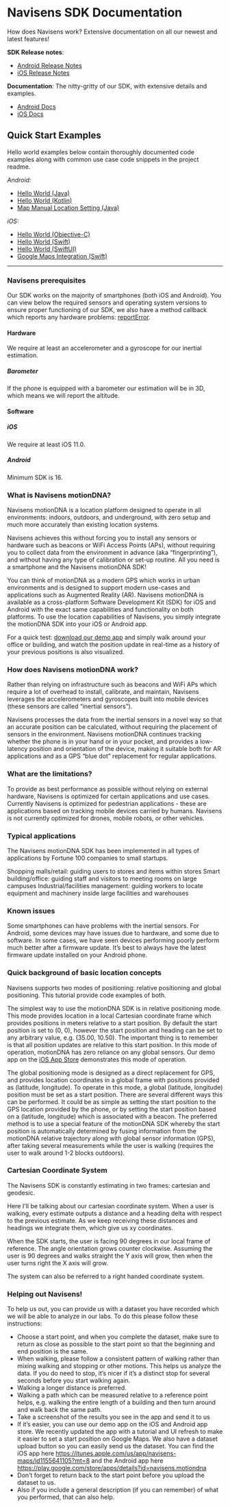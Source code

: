 # Navisens SDK Documentation

How does Navisens work? Extensive documentation on all our newest and latest features!

**SDK Release notes**:

- [Android Release Notes](https://github.com/navisens/Android-SDK/releases)
- [iOS Release Notes](https://github.com/navisens/iOS-SDK/releases)

**Documentation**: The nitty-gritty of our SDK, with extensive details and examples.

- [Android Docs](/API.Android.md)
- [iOS Docs](/API.iOS.md)</sup>

## Quick Start Examples
Hello world examples below contain thoroughly documented code examples along with common use case code snippets in the project readme.



*Android:*
* [Hello World (Java)](https://github.com/navisens/android-app-helloworld)
* [Hello World (Kotlin)](https://github.com/navisens/android-app-helloworld-kotlin)
* [Map Manual Location Setting (Java)](https://github.com/navisens/android-app-map-manual-location)

*iOS:*
* [Hello World (Objective-C)](https://github.com/navisens/iOS-app-helloworld)
* [Hello World (Swift)](https://github.com/navisens/iOS-app-helloworld-swift)
* [Hello World (SwiftUI)](https://github.com/navisens/ios-app-helloworld-swiftui)
* [Google Maps Integration (Swift)](https://github.com/navisens/ios-googlemaps-motiondna-integration)

-----

### Navisens prerequisites

Our SDK works on the majority of smartphones (both iOS and Android). You can view below the required sensors and operating system versions to ensure proper functioning of our SDK, we also have a method callback which reports any hardware problems: [reportError](https://github.com/navisens/NaviDocs/blob/master/API.Android.md#void-reporterrorerrorcode-errorcode-string-errordescription).

#### Hardware

We require at least an accelerometer and a gyroscope for our inertial estimation.

##### Barometer

If the phone is	equipped with a	barometer our estimation will be in 3D, which means we will report the altitude.

#### Software

##### iOS

We require at least iOS 11.0.

##### Android

Minimum SDK is 16.

### What is Navisens motionDNA?
Navisens motionDNA is a location platform designed to operate in all environments: indoors, outdoors, and underground, with zero setup and much more accurately than existing location systems.

Navisens achieves this without forcing you to install any sensors or hardware such as beacons or WiFi Access Points (APs), without requiring you to collect data from the environment in advance (aka “fingerprinting”), and without having any type of calibration or set-up routine. All you need is a smartphone and the Navisens motionDNA SDK!

You can think of motionDNA as a modern GPS which works in urban environments and is designed to support modern use-cases and applications such as Augmented Reality (AR). Navisens motionDNA is available as a cross-platform Software Development Kit (SDK) for iOS and Android with the exact same capabilities and functionality on both platforms. To use the location capabilities of Navisens, you simply integrate the motionDNA SDK into your iOS or Android app.

For a quick test: [download our demo app](https://itunes.apple.com/us/app/navisens-indoor-location/id1224813390) and simply walk around your office or building, and watch the position update in real-time as a history of your previous positions is also visualized.

### How does Navisens motionDNA work?
Rather than relying on infrastructure such as beacons and WiFi APs which require a lot of overhead to install, calibrate, and maintain, Navisens leverages the accelerometers and gyroscopes built into mobile devices (these sensors are called “inertial sensors”).

Navisens processes the data from the inertial sensors in a novel way so that an accurate position can be calculated, without requiring the placement of sensors in the environment. Navisens motionDNA continues tracking whether the phone is in your hand or in your pocket, and provides a low-latency position and orientation of the device, making it suitable both for AR applications and as a GPS “blue dot” replacement for regular applications.

### What are the limitations?
To provide as best performance as possible without relying on external hardware, Navisens is optimized for certain applications and use cases. Currently Navisens is optimized for pedestrian applications - these are applications based on tracking mobile devices carried by humans. Navisens is not currently optimized for drones, mobile robots, or other vehicles.

### Typical applications
The Navisens motionDNA SDK has been implemented in all types of applications by Fortune 100 companies to small startups.

Shopping malls/retail: guiding users to stores and items within stores
Smart building/office: guiding staff and visitors to meeting rooms on large campuses
Industrial/facilities management: guiding workers to locate equipment and machinery inside large facilities and warehouses

### Known issues
Some smartphones can have problems with the inertial sensors. For Android, some devices may have issues due to hardware, and some due to software. In some cases, we have seen devices performing poorly perform much better after a firmware update. It’s best to always have the latest firmware update installed on your Android phone.

### Quick background of basic location concepts
Navisens supports two modes of positioning: relative positioning and global positioning. This tutorial provide code examples of both.

The simplest way to use the motionDNA SDK is in relative positioning mode. This mode provides location in a local Cartesian coordinate frame which provides positions in meters relative to a start position. By default the start position is set to (0, 0), however the start position and heading can be set to any arbitrary value, e.g. (35.00, 10.50). The important thing is to remember is that all position updates are relative to this start position. In this mode of operation, motionDNA has zero reliance on any global sensors. Our demo app on the [iOS App Store](https://itunes.apple.com/us/app/navisens-indoor-location/id1224813390) demonstrates this mode of operation.

The global positioning mode is designed as a direct replacement for GPS, and provides location coordinates in a global frame with positions provided as (latitude, longitude). To operate in this mode, a global (latitude, longitude) position must be set as a start position. There are several different ways this can be performed. It could be as simple as setting the start position to the GPS location provided by the phone, or by setting the start position based on a (latitude, longitude) which is associated with a beacon. The preferred method is to use a special feature of the motionDNA SDK whereby the start position is automatically determined by fusing information from the motionDNA relative trajectory along with global sensor information (GPS), after taking several measurements while the user is walking (requires the user to walk around 1-2 blocks outdoors).

### Cartesian Coordinate System

The Navisens SDK is constantly estimating in two frames: cartesian and geodesic.

Here I'll be talking about our cartesian coordinate system. When a user is walking, every
estimate outputs a distance and a heading delta with respect to the previous estimate.
As we keep receiving these distances and headings we integrate them, which give us xy coordinates.

When the SDK starts, the user is facing 90 degrees in our local frame of reference. The angle
orientation grows counter clockwise.
Assuming the user is 90 degrees and walks straight the Y axis will grow, then when the user
turns right the X axis will grow.

The system can also be referred to a right handed coordinate system.


### Helping out Navisens!
To help us out, you can provide us with a dataset you have recorded which we will be able to analyze in our labs. To do this please follow these instructions:
* Choose a start point, and when you complete the dataset, make sure to return as close as possible to the start point so that the beginning and end position is the same.
* When walking, please follow a consistent pattern of walking rather than mixing walking and stopping or other motions. This helps us analyze the data. If you do need to stop, it’s nicer if it’s a distinct stop for several seconds before you start walking again.
* Walking a longer distance is preferred.
* Walking a path which can be measured relative to a reference point helps, e.g. walking the entire length of a building and then turn around and walk back the same path.
* Take a screenshot of the results you see in the app and send it to us
* If it’s easier, you can use our demo app on the iOS and Android app store. We recently updated the app with a tutorial and UI refresh to make it easier to set a start position on Google Maps. We also have a dataset upload button so you can easily send us the dataset. You can find the iOS app here https://itunes.apple.com/us/app/navisens-maps/id1155641105?mt=8 and the Android app here https://play.google.com/store/apps/details?id=navisens.motiondna
* Don’t forget to return back to the start point before you upload the dataset to us.
* Also if you include a general description (if you can remember) of what you performed, that can also help.
